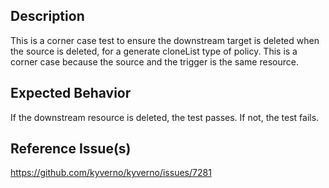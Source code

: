 ## Description

This is a corner case test to ensure the downstream target is deleted when the source is deleted, for a generate cloneList type of policy. This is a corner case because the source and the trigger is the same resource.

## Expected Behavior

If the downstream resource is deleted, the test passes. If not, the test fails.

## Reference Issue(s)

https://github.com/kyverno/kyverno/issues/7281